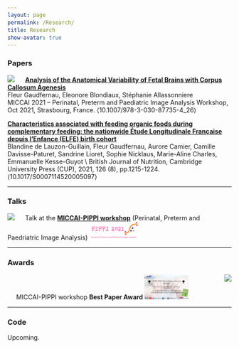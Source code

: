 ```yaml
---
layout: page
permalink: /Research/
title: Research
show-avatar: true
---
```


### Papers
<img src="https://img.shields.io/badge/Conference Paper-f0aa54.svg"> &nbsp;&nbsp;&nbsp;&nbsp;&nbsp;**[Analysis of the Anatomical Variability of Fetal Brains with Corpus Callosum Agenesis](https://hal.archives-ouvertes.fr/hal-03362573)**\
Fleur Gaudfernau, Eleonore Blondiaux, Stéphanie Allassonniere\
MICCAI 2021 – Perinatal, Preterm and Paediatric Image Analysis Workshop, Oct 2021, Strasbourg, France. ⟨10.1007/978-3-030-87735-4_26⟩

**[Characteristics associated with feeding organic foods during complementary feeding: the nationwide Étude Longitudinale Française depuis l’Enfance (ELFE) birth cohort](https://hal.archives-ouvertes.fr/hal-03130270)**\
Blandine de Lauzon-Guillain, Fleur Gaudfernau, Aurore Camier, Camille Davisse-Paturet, Sandrine Lioret, Sophie Nicklaus, Marie-Aline Charles, Emmanuelle Kesse-Guyot \\ 
British Journal of Nutrition, Cambridge University Press (CUP), 2021, 126 (8), pp.1215-1224. ⟨10.1017/S0007114520005097⟩
    
_________________

### Talks
<img src="https://img.shields.io/badge/October 2021-00a19e.svg"> &nbsp;&nbsp;&nbsp;&nbsp;&nbsp;Talk at the **[MICCAI-PIPPI workshop](https://pippiworkshop.github.io/)** (Perinatal, Preterm and Paedriatric Image Analysis) 
<img src="/assets/img/PIPPI-Logo2021.png" alt="drawing" width="110"/>

_________________

### Awards

<img style="float: right;" src="https://img.shields.io/badge/October 2021-00a19e.svg"/> &nbsp;&nbsp;&nbsp;&nbsp;&nbsp;MICCAI-PIPPI workshop **Best Paper Award** 
 <img src="/assets/img/PIPPI2021_Best_Presentation.png" alt="drawing" width="100"/>
_________________


### Code

Upcoming.
